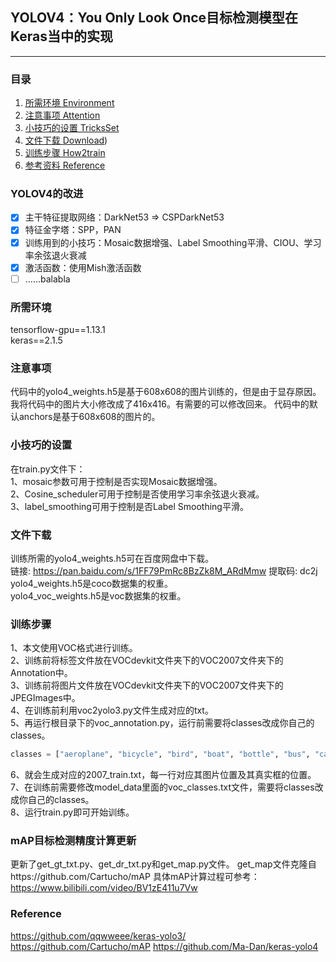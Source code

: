 ## YOLOV4：You Only Look Once目标检测模型在Keras当中的实现
---

### 目录
1. [所需环境 Environment](#所需环境)
2. [注意事项 Attention](#注意事项)
3. [小技巧的设置 TricksSet](#小技巧的设置)
4. [文件下载 Download](#文件下载))
5. [训练步骤 How2train](#训练步骤)
6. [参考资料 Reference](#Reference)

### YOLOV4的改进
- [x] 主干特征提取网络：DarkNet53 => CSPDarkNet53
- [x] 特征金字塔：SPP，PAN
- [x] 训练用到的小技巧：Mosaic数据增强、Label Smoothing平滑、CIOU、学习率余弦退火衰减
- [x] 激活函数：使用Mish激活函数
- [ ] ……balabla

### 所需环境
tensorflow-gpu==1.13.1  
keras==2.1.5  

### 注意事项
代码中的yolo4_weights.h5是基于608x608的图片训练的，但是由于显存原因。我将代码中的图片大小修改成了416x416。有需要的可以修改回来。 代码中的默认anchors是基于608x608的图片的。   

### 小技巧的设置
在train.py文件下：   
1、mosaic参数可用于控制是否实现Mosaic数据增强。   
2、Cosine_scheduler可用于控制是否使用学习率余弦退火衰减。   
3、label_smoothing可用于控制是否Label Smoothing平滑。

### 文件下载
训练所需的yolo4_weights.h5可在百度网盘中下载。  
链接: https://pan.baidu.com/s/1FF79PmRc8BzZk8M_ARdMmw 提取码: dc2j  
yolo4_weights.h5是coco数据集的权重。  
yolo4_voc_weights.h5是voc数据集的权重。

### 训练步骤
1、本文使用VOC格式进行训练。  
2、训练前将标签文件放在VOCdevkit文件夹下的VOC2007文件夹下的Annotation中。  
3、训练前将图片文件放在VOCdevkit文件夹下的VOC2007文件夹下的JPEGImages中。  
4、在训练前利用voc2yolo3.py文件生成对应的txt。  
5、再运行根目录下的voc_annotation.py，运行前需要将classes改成你自己的classes。  
```python
classes = ["aeroplane", "bicycle", "bird", "boat", "bottle", "bus", "car", "cat", "chair", "cow", "diningtable", "dog", "horse", "motorbike", "person", "pottedplant", "sheep", "sofa", "train", "tvmonitor"]
```
6、就会生成对应的2007_train.txt，每一行对应其图片位置及其真实框的位置。  
7、在训练前需要修改model_data里面的voc_classes.txt文件，需要将classes改成你自己的classes。  
8、运行train.py即可开始训练。

### mAP目标检测精度计算更新
更新了get_gt_txt.py、get_dr_txt.py和get_map.py文件。
get_map文件克隆自https://github.com/Cartucho/mAP
具体mAP计算过程可参考：https://www.bilibili.com/video/BV1zE411u7Vw

### Reference
https://github.com/qqwweee/keras-yolo3/
https://github.com/Cartucho/mAP
https://github.com/Ma-Dan/keras-yolo4
